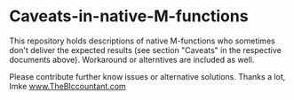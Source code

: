 # Caveats-in-native-M-functions

This repository holds descriptions of native M-functions who sometimes don't deliver the expected results (see section "Caveats" in the respective documents above). Workaround or alterntives are included as well.

Please contribute further know issues or alternative solutions.
Thanks a lot, 
Imke
www.TheBIccountant.com

